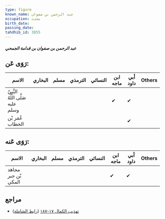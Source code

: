 ```yaml
---
type: figure
known_name: عبد الرحمن بن صفوان
occupation: محدث
birth_date:
passing_date:
tahdhib_id: 3855
---
```

##### عبد الرحمن بن صفوان بن قدامة الجمحي

## رَوَى عَن:
| الاسم                              | البخاري | مسلم | الترمذي | النسائي | ابن ماجه | أبي داود | Others |
| ---------------------------------- | ------- | ---- | ------- | ------- | -------- | -------- | ------ |
| النَّبِيّ صَلَّى اللَّهُ عليه وسلم |         |      |         |         | ✔        | ✔        |        |
| عُمَر بْن الخطاب                   |         |      |         |         |          | ✔        |        |
## رَوَى عَنه:
| الاسم               | البخاري | مسلم | الترمذي | النسائي | ابن ماجه | أبي داود | Others |
| ------------------- | ------- | ---- | ------- | ------- | -------- | -------- | ------ |
| مجاهد بْن جبر المكي |         |      |         |         | ✔        | ✔        |        |
## مراجع
- [تهذيب الكمال ١٧-١٨٧](obsidian://open?vault=Tahdhib-al-Kamal&file=Figures/٣٨٥٥-عبد%20الرحمن%20بن%20صفوان%20بن%20قدامة%20الجمحي) ([رابط الشاملة](https://shamela.ws/book/3722/8737))